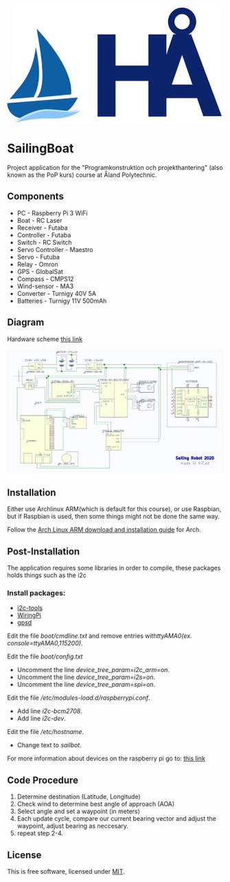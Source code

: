 ![alt text](logo.png "")
# SailingBoat
Project application for the "Programkonstruktion och projekthantering"
(also known as the PoP kurs) course at Åland Polytechnic.

## Components

- PC - Raspberry Pi 3 WiFi
- Boat - RC Laser
- Receiver - Futaba
- Controller - Futaba
- Switch - RC Switch
- Servo Controller - Maestro
- Servo - Futuba
- Relay - Omron
- GPS - GlobalSat
- Compass - CMPS12
- Wind-sensor - MA3
- Converter - Turnigy 40V 5A
- Batteries - Turnigy 11V 500mAh

## Diagram
Hardware scheme [this link](https://github.com/SilverSailors/SailingBoat/blob/master/doc_hardware/scheme_hardware.JPG)

![alt text](doc_hardware/scheme_hardware.JPG "")
## Installation
Either use Archlinux ARM(which is default for this course), or use Raspbian,
but if Raspbian is used, then some things might not be done the same way.

Follow the [Arch Linux ARM download and installation
guide](https://archlinuxarm.org/platforms/armv8/broadcom/raspberry-pi-3) for Arch.

## Post-Installation
The application requires some libraries in order to compile, these packages
holds things such as the i2c 

### Install packages:
- [i2c-tools](https://www.archlinux.org/packages/community/x86_64/i2c-tools/)
- [WiringPi](https://github.com/WiringPi/WiringPi)
- [gpsd](https://www.archlinux.org/packages/community/x86_64/gpsd/)

Edit the file *boot/cmdline.txt* and remove entries with*ttyAMA0(ex. console=ttyAMA0,115200)*.

Edit the file *boot/config.txt*
- Uncomment the line *device_tree_param=i2c_arm=on*.
- Uncomment the line *device_tree_param=i2s=on*.
- Uncomment the line *device_tree_param=spi=on*.

Edit the file */etc/modules-load.d/raspberrypi.conf*.
- Add line *i2c-bcm2708*.
- Add line *i2c-dev*.

Edit the file */etc/hostname*.

- Change text to *sailbot*.

For more information about devices on the raspberry pi go to: [this link](https://archlinuxarm.org/wiki/Raspberry_Pi)

## Code Procedure

1. Determine destination (Latitude, Longitude)
2. Check wind to determine best angle of approach (AOA)
3. Select angle and set a waypoint (in meters)
4. Each update cycle, compare our current bearing vector and adjust the
   waypoint, adjust bearing as neccesary.
5. repeat step 2-4.

## License
This is free software, licensed under [MIT](LICENSE).
